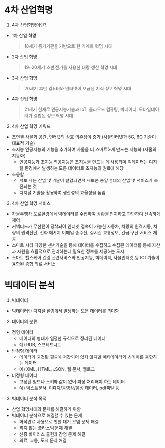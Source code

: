 # 4차 산업혁명

1. 4차 산업혁명이란?

- 1차 산업 혁명
  > 18세기 증기기관을 기반으로 한 기계화 혁명 시대
- 2차 산업 혁명
  > 19~20세기 초반 전기를 사용한 대량 생산 혁명 시대
- 3차 산업 혁명
  > 20세기 후반 컴퓨터와 인터넷이 보급된 지식 정보 혁명 시대
- 4차 산업 혁명
  > 21세기 현재로 인공지능기술과 IoT, 클라우드 컴퓨팅, 빅데이터, 모바일데이터가 결합된 정보 혁명 시대

2. 4차 산업 혁명 키워드

- 초연결
  사물과 공간, 인터넷의 상호 의존성이 증가 (사물인터넷과 5G, 6G 기술이 대표적 기술)
- 초지능
  인공지능의 기능을 추가하여 사물을 더 스마트하게 만드는 지능화 (사물의 지능화)
  - 인공지능과 초지능
    인공지능은 초지능을 만드는 데 사용되며 빅데이터는 디지털 환경에서 발생하는 모든 데이터로 초지능의 원료에 해당
- 초융합
  - 서로 다른 산업 및 기술이 결합되면서 새로운 융합 형태의 산업 및 서비스가 촉진되는 것
  - 디지털 기술을 활용하여 생산성의 효율성을 높임

3. 4차 산업 혁명 서비스

- 자율주행차
  도로환경에서 빅데이터를 수집하여 상황을 인지하고 판단하여 신속하게 제어
- 커넥티드카
  무선랜이 장착되어 인터넷 접속이 가능한 자동차, 차량의 원격시동, 차량의 원격진단, 전화 메시지 이메일 송수신, 실시간 교통정보, 긴급 구난 서비스 제공
- 스마트 시티
  다양한 센서기술을 통해 데이터를 수집하고 수집된 데이터를 통해 자산과 자원을 효율적으로 관리하는데 필요한 정보를 제공하는 도시
- 스마트 헬스케어
  건강 관련서비스와 인공지능, 빅데이터, 사물인터넷 등 ICT기술이 융합된 종합 의료 서비스

# 빅데이터 분석

1. 빅데이터

- 빅데이터란 디지털 환경에서 발생하는 모든 데이터를 의미함

2. 데이터의 분류

- 정형 데이터
  - 데이터의 형태가 일정한 규칙으로 정리된 데이터
  - 예) RDB, 스프레드시트
- 반정형 데이터
  - 데이터가 고정된 필드에 저장되어 있지 않지만 메타데이터와 스키마를 포함하는 데이터
  - 예) XML, HTML, JSON, 웹 문서, 웹로그
- 비정형 데이터
  - 고정된 필드나 스키마 값이 없어 파싱 처리해야 하는 데이터
  - 예) 텍스트문서, 이미지/동영상/음성 데이터, pdf파일 등

3. 빅데이터 분석 목적

- 산업 혁명시대의 문제를 해결하기 위함
- 빅데이터 분석으로 해결할 수 있는 문제
  - 화석연료 사용으로 인한 대기 오염 문제 해결
  - 썩지 않는 플라스틱 문제 해결
  - 신종 바이러스 출현과 감염 문제 해결
  - 의료, 교통, 도시 문제 해결

